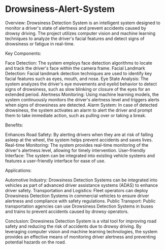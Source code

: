 # Drowsiness-Alert-System
Overview:
Drowsiness Detection System is an intelligent system designed to monitor a driver's state of alertness and prevent accidents caused by drowsy driving. The project utilizes computer vision and machine learning techniques to analyze the driver's facial features and detect signs of drowsiness or fatigue in real-time.

Key Components:

Face Detection: The system employs face detection algorithms to locate and track the driver's face within the camera frame.
Facial Landmark Detection: Facial landmark detection techniques are used to identify key facial features such as eyes, mouth, and nose.
Eye State Analysis: The system analyzes the driver's eye movements and eyelid behavior to detect signs of drowsiness, such as slow blinking or closure of the eyes for an extended period.
Alertness Monitoring: Using machine learning models, the system continuously monitors the driver's alertness level and triggers alerts when signs of drowsiness are detected.
Alarm System: In case of detected drowsiness, the system activates an alarm to alert the driver and prompt them to take immediate action, such as pulling over or taking a break.

Benefits:

Enhances Road Safety: By alerting drivers when they are at risk of falling asleep at the wheel, the system helps prevent accidents and saves lives.
Real-time Monitoring: The system provides real-time monitoring of the driver's alertness level, allowing for timely intervention.
User-friendly Interface: The system can be integrated into existing vehicle systems and features a user-friendly interface for ease of use.

Applications:

Automotive Industry: Drowsiness Detection Systems can be integrated into vehicles as part of advanced driver assistance systems (ADAS) to enhance driver safety.
Transportation and Logistics: Fleet operators can deploy Drowsiness Detection Systems in commercial vehicles to ensure driver alertness and compliance with safety regulations.
Public Transport: Public transportation agencies can use Drowsiness Detection Systems in buses and trains to prevent accidents caused by drowsy operators.

Conclusion:
Drowsiness Detection System is a vital tool for improving road safety and reducing the risk of accidents due to drowsy driving. By leveraging computer vision and machine learning technologies, the system provides an effective means of monitoring driver alertness and preventing potential hazards on the road.


